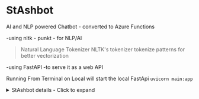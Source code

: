 # StAshbot
AI and NLP powered Chatbot -  converted to Azure Functions 

-using  nltk - punkt - for NLP/AI
>Natural Language Tokenizer
>NLTK's tokenizer tokenize patterns for better vectorization

-using FastAPI -to serve it as a web API

Running From Terminal on Local will start the local FastApi 
` uvicorn main:app `

<details>
<summary>StAshbot details - Click to expand</summary>
StAshbot details commands and details
</details>

